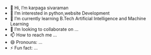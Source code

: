 - 👋 Hi, I’m karpaga sivaraman
- 👀 I’m interested in python,website Development 
- 🌱 I’m currently learning B.Tech Artificial Intelligence and Machine Learning 
- 💞️ I’m looking to collaborate on ...
- 📫 How to reach me ...
- 😄 Pronouns: ...
- ⚡ Fun fact: ...

<!---
karpagasivaraman955/karpagasivaraman955 is a ✨ special ✨ repository because its `README.md` (this file) appears on your GitHub profile.
You can click the Preview link to take a look at your changes.
--->
